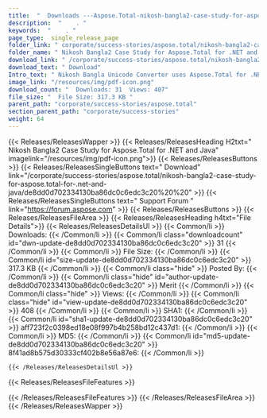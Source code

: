 ```yaml
---
title:  "  Downloads ---Aspose.Total-nikosh-bangla2-case-study-for-aspose.total-for-.net-and-java . " 
description:  "    . " 
keywords:  "    . " 
page_type:  single_release_page
folder_link: " corporate/success-stories/aspose.total/nikosh-bangla2-case-study-for-aspose.total-for-.net-and-java/"
folder_name: " Nikosh Bangla2 Case Study for Aspose.Total for .NET and Java"
download_link: " /corporate/success-stories/aspose.total/nikosh-bangla2-case-study-for-aspose.total-for-.net-and-java/de8dd0d702334130ba86dc0c6edc3c20"
download_text: " Download"
Intro_text: " Nikosh Bangla Unicode Converter uses Aspose.Total for .NET and Java. They used A..."
image_link: "/resources/img/pdf-icon.png"
download_count: "  Downloads: 31  Views: 407"
file_size: "  File Size: 317.3 KB "
parent_path: "corporate/success-stories/aspose.total"
section_parent_path: "corporate/success-stories"
weight: 64 
---
```


{{< Releases/ReleasesWapper >}}
  {{< Releases/ReleasesHeading H2txt=" Nikosh Bangla2 Case Study for Aspose.Total for .NET and Java" imagelink="/resources/img/pdf-icon.png">}}
  {{< Releases/ReleasesButtons >}}
    {{< Releases/ReleasesSingleButtons text=" Download" link="/corporate/success-stories/aspose.total/nikosh-bangla2-case-study-for-aspose.total-for-.net-and-java/de8dd0d702334130ba86dc0c6edc3c20%20%20" >}}
    {{< Releases/ReleasesSingleButtons text=" Support Forum " link="https://forum.aspose.com" >}}
  {{< Releases/ReleasesButtons >}}
  {{< Releases/ReleasesFileArea >}}
    {{< Releases/ReleasesHeading h4txt="File Details">}}
    {{< Releases/ReleasesDetailsUl >}}
            {{< Common/li  >}} Downloads: {{< /Common/li >}} 
      {{< Common/li class="downloadcount" id="dwn-update-de8dd0d702334130ba86dc0c6edc3c20" >}} 31 {{< /Common/li >}} 
      {{< Common/li  >}} File Size: {{< /Common/li >}} 
      {{< Common/li id="size-update-de8dd0d702334130ba86dc0c6edc3c20" >}} 317.3 KB {{< /Common/li >}} 
      {{< Common/li  class="hide" >}} Posted By: {{< /Common/li >}} 
      {{< Common/li class="hide" id="author-update-de8dd0d702334130ba86dc0c6edc3c20" >}} Merit {{< /Common/li >}} 
      {{< Common/li class="hide"  >}} Views: {{< /Common/li >}} 
      {{< Common/li class="hide" id="view-update-de8dd0d702334130ba86dc0c6edc3c20" >}} 408 {{< /Common/li >}} 
      {{< Common/li  >}} SHA1: {{< /Common/li >}} 
      {{< Common/li id="sha1-update-de8dd0d702334130ba86dc0c6edc3c20" >}} aff723f2c0398ed18e08f997b4b258bd12c437d1: {{< /Common/li >}} 
      {{< Common/li  >}} MD5: {{< /Common/li >}} 
      {{< Common/li id="md5-update-de8dd0d702334130ba86dc0c6edc3c20" >}} 8f41ad8b575d30333cf402b8e56a87e6: {{< /Common/li >}} 

    {{< /Releases/ReleasesDetailsUl >}}

  {{< Releases/ReleasesFileFeatures >}}
      
  {{< /Releases/ReleasesFileFeatures >}}
 {{< /Releases/ReleasesFileArea >}}
{{< /Releases/ReleasesWapper >}}


